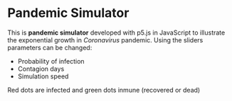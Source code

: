 # Pandemic Simulator
This is **pandemic simulator** developed with p5.js in JavaScript to illustrate the exponential growth in *Coronavirus* pandemic.
Using the sliders parameters can be changed: 
- Probability of infection
- Contagion days
- Simulation speed

Red dots are infected and green dots inmune (recovered or dead)
